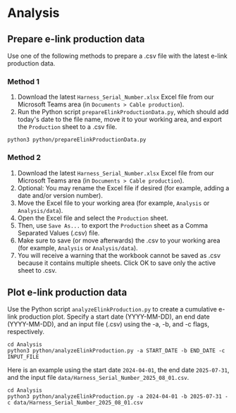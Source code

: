 # Analysis

## Prepare e-link production data

Use one of the following methods to prepare a .csv file with the latest e-link production data.

### Method 1

1. Download the latest `Harness_Serial_Number.xlsx` Excel file from our Microsoft Teams area (in `Documents > Cable production`).
2. Run the Python script `prepareElinkProductionData.py`, which should add today's date to the file name, move it to your working area, and export the `Production` sheet to a .csv file.

```
python3 python/prepareElinkProductionData.py
```

### Method 2

1. Download the latest `Harness_Serial_Number.xlsx` Excel file from our Microsoft Teams area (in `Documents > Cable production`).
2. Optional: You may rename the Excel file if desired (for example, adding a date and/or version number).
3. Move the Excel file to your working area (for example, `Analysis` or `Analysis/data`).
4. Open the Excel file and select the `Production` sheet.
5. Then, use `Save As...` to export the `Production` sheet as a Comma Separated Values (.csv) file.
6. Make sure to save (or move afterwards) the .csv to your working area (for example, `Analysis` or `Analysis/data`).
7. You will receive a warning that the workbook cannot be saved as .csv because it contains multiple sheets. Click OK to save only the active sheet to .csv.

## Plot e-link production data

Use the Python script `analyzeElinkProduction.py` to create a cumulative e-link production plot.
Specify a start date (YYYY-MM-DD), an end date (YYYY-MM-DD), and an input file (.csv)
using the -a, -b, and -c flags, respectively.
```
cd Analysis
python3 python/analyzeElinkProduction.py -a START_DATE -b END_DATE -c INPUT_FILE
```

Here is an example using the start date `2024-04-01`, the end date `2025-07-31`,
and the input file `data/Harness_Serial_Number_2025_08_01.csv`.
```
cd Analysis
python3 python/analyzeElinkProduction.py -a 2024-04-01 -b 2025-07-31 -c data/Harness_Serial_Number_2025_08_01.csv
```
